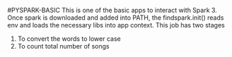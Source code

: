 #PYSPARK-BASIC
This is one of the basic apps to interact with Spark 3. Once spark is downloaded and added into PATH,
the findspark.init() reads env and loads the necessary libs into app context.
This job has two stages

1. To convert the words to lower case
2. To count total number of songs
